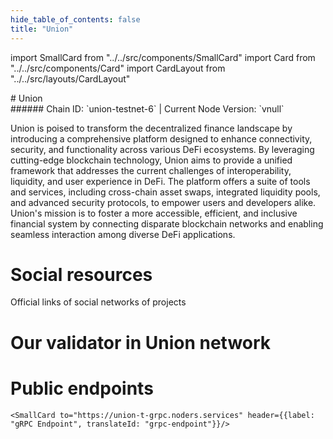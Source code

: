 ```yaml
---
hide_table_of_contents: false
title: "Union"
---
```


import SmallCard from "../../src/components/SmallCard"
import Card from "../../src/components/Card"
import CardLayout from "../../src/layouts/CardLayout"

<div class="h1-with-icon icon-union">
# Union
</div>
###### Chain ID: `union-testnet-6` | Current Node Version: `vnull`


Union is poised to transform the decentralized finance landscape by introducing a comprehensive platform designed to enhance connectivity, security, and functionality across various DeFi ecosystems. By leveraging cutting-edge blockchain technology, Union aims to provide a unified framework that addresses the current challenges of interoperability, liquidity, and user experience in DeFi. The platform offers a suite of tools and services, including cross-chain asset swaps, integrated liquidity pools, and advanced security protocols, to empower users and developers alike. Union's mission is to foster a more accessible, efficient, and inclusive financial system by connecting disparate blockchain networks and enabling seamless interaction among diverse DeFi applications.

# Social resources
Official links of social networks of projects

<CardLayout autoFitEnabled={false}>
    <SmallCard to="https://union.build/" header={{label: "Website", translateId: "social-telegram"}} iconPath="img/website-icon.svg"/>
    <SmallCard to="https://github.com/unionlabs" header={{label: "GitHub", translateId: "social-telegram"}} iconPath="img/github-icon.svg"/>
    <SmallCard to="https://discord.union.build/" header={{label: "Discord", translateId: "social-telegram"}} iconPath="img/discord-icon.svg"/>
    <SmallCard to="https://x.com/union_build" header={{label: "X", translateId: "social-telegram"}} iconPath="img/x-icon.svg"/>
    
</CardLayout>

# Our validator in Union network

<CardLayout autoFitEnabled={true}>
    <Card
        to="https://testnet.union.explorers.guru/validator/unionvaloper1qk3g5r2spp9t3a28ek0ken6k62rwyyxay6tl93"
        header={{
            label: "[NODERS]TEAM",
            translateId: "development-setup",
        }}
        body={{
            label: "Trusted blockchain validator",
        }}
        iconPath="img/kotlin-icon.svg"
    />
</CardLayout>

# Public endpoints

<CardLayout autoFitEnabled={true}>
    <SmallCard to="https://union-t-rpc.noders.services" header={{label: "RPC Endpoint", translateId: "rpc-endpoint"}}/>
    <SmallCard to="https://union-t-api.noders.services" header={{label: "API Endpoint", translateId: "api-endpoint"}}/>
    
    <SmallCard to="https://union-t-grpc.noders.services" header={{label: "gRPC Endpoint", translateId: "grpc-endpoint"}}/>
</CardLayout>
